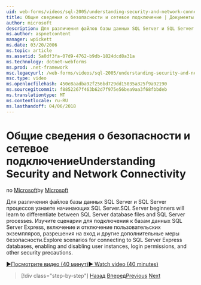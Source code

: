 ```yaml
---
uid: web-forms/videos/sql-2005/understanding-security-and-network-connectivity
title: Общие сведения о безопасности и сетевое подключение | Документы Microsoft
author: microsoft
description: Для различения файлов базы данных SQL Server и SQL Server процессов узнаете начинающих SQL Server. Изучите сценарии для подключения к SQL Server E....
ms.author: aspnetcontent
manager: wpickett
ms.date: 03/20/2006
ms.topic: article
ms.assetid: 5a0df3fa-07d9-4762-b9db-1824dcd8a31a
ms.technology: dotnet-webforms
ms.prod: .net-framework
msc.legacyurl: /web-forms/videos/sql-2005/understanding-security-and-network-connectivity
msc.type: video
ms.openlocfilehash: 450e8aadba92f256bd729dd15035a325f9a92190
ms.sourcegitcommit: f8852267f463b62d7f975e56bea9aa3f68fbbdeb
ms.translationtype: MT
ms.contentlocale: ru-RU
ms.lasthandoff: 04/06/2018
---
```

<a name="understanding-security-and-network-connectivity"></a><span data-ttu-id="8c8a4-104">Общие сведения о безопасности и сетевое подключение</span><span class="sxs-lookup"><span data-stu-id="8c8a4-104">Understanding Security and Network Connectivity</span></span>
====================
<span data-ttu-id="8c8a4-105">по [Microsoft](https://github.com/microsoft)</span><span class="sxs-lookup"><span data-stu-id="8c8a4-105">by [Microsoft](https://github.com/microsoft)</span></span>

<span data-ttu-id="8c8a4-106">Для различения файлов базы данных SQL Server и SQL Server процессов узнаете начинающих SQL Server.</span><span class="sxs-lookup"><span data-stu-id="8c8a4-106">SQL Server beginners will learn to differentiate between SQL Server database files and SQL Server processes.</span></span> <span data-ttu-id="8c8a4-107">Изучите сценарии для подключения к базам данных SQL Server Express, включение и отключение пользовательских экземпляров, разрешения на вход и другие дополнительные меры безопасности.</span><span class="sxs-lookup"><span data-stu-id="8c8a4-107">Explore scenarios for connecting to SQL Server Express databases, enabling and disabling user instances, login permissions, and other security precautions.</span></span>

[<span data-ttu-id="8c8a4-108">&#9654;Посмотрите видео (40 минут)</span><span class="sxs-lookup"><span data-stu-id="8c8a4-108">&#9654; Watch video (40 minutes)</span></span>](https://channel9.msdn.com/Blogs/ASP-NET-Site-Videos/understanding-security-and-network-connectivity)

> [!div class="step-by-step"]
> <span data-ttu-id="8c8a4-109">[Назад](more-structured-query-language.md)
> [Вперед](connecting-your-web-application-to-sql-server-2005-express-edition.md)</span><span class="sxs-lookup"><span data-stu-id="8c8a4-109">[Previous](more-structured-query-language.md)
[Next](connecting-your-web-application-to-sql-server-2005-express-edition.md)</span></span>
